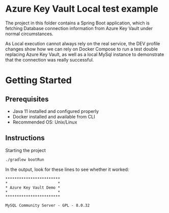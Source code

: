 # Azure Key Vault Local test example

The project in this folder contains a Spring Boot application, which is fetching Database connection information
from Azure Key Vault under normal circumstances.

As Local execution cannot always rely on the real service, the DEV profile changes show how we can rely on Docker
Compose to run a test double replacing Azure Key Vault, as well as a local MySql instance to demonstrate that the
connection was really successful.

# Getting Started

## Prerequisites

- Java 11 installed and configured properly
- Docker installed and available from CLI
- Recommended OS: Unix/Linux

## Instructions
Starting the project

```bash
./gradlew bootRun
```

In the output, look for these lines to see whether it worked:

```
************************
*                      *
* Azure Key Vault Demo *
*                      *
************************

MySQL Community Server - GPL - 8.0.32
```
